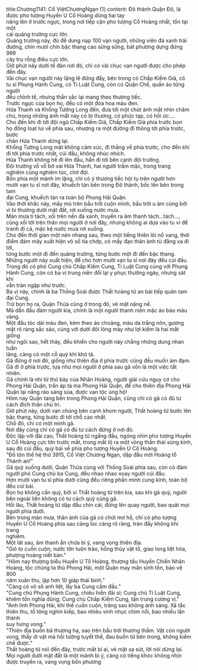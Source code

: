 title:Chương1141: Cổ ViệtChươngNgạn (1)
content:
Đô thành Quận Đô, là được pho tượng Huyền U Cổ Hoàng dùng hai tay<br>nâng lên ở trước ngực, trong nơi tiếp cận pho tượng Cổ Hoàng nhất, tồn tại một<br>cái quảng trường cực lớn.<br>Quảng trường này, đủ để dung nạp 100 vạn người, những viên đá xanh trải<br>đường, chín mươi chín bậc thang cao sừng sững, bát phương dựng đứng 999<br>cây trụ rồng điêu cực lớn.<br>Giờ phút này dưới tế đàn nơi đó, chỉ có vài chục vạn người được cho phép<br>đến đây.<br>Vài chục vạn người này lặng lẽ đứng đấy, bên trong có Chấp Kiếm Giả, có<br>tu sĩ Phụng Hành Cung, có Ti Luật Cung, còn có Quận Chế, quần áo từng người<br>đều chỉnh tề, nhưng thần sắc lại mang theo thương tiếc.<br>Trước ngực của bọn họ, đều có một đóa hoa màu đen.<br>Hứa Thanh và Khổng Tường Long đến, đưa tới một chút ánh mắt nhìn chăm<br>chú, trong những ánh mắt này có bi thương, có phức tạp, có hồi ức....<br>Cho đến khi đi tới đội ngũ Chấp Kiếm Giả, Chấp Kiếm Giả phía trước bọn<br>họ đồng loạt lui về phía sau, nhượng ra một đường đi thông tới phía trước, bước<br>chân Hứa Thanh dừng lại.<br>Khổng Tường Long mặt không cảm xúc, đi thẳng về phía trước, cho đến khi<br>đi tới phía trước nhất, cúi đầu, không nhúc nhích.<br>Hứa Thanh không hề đi lên đầu, hắn đi tới bên cạnh đội trưởng.<br>Đội trưởng vỗ vỗ bờ vai Hứa Thanh, hai người trầm mặc, trong trang<br>nghiêm cùng nghiêm túc, chờ đợi.<br>Bốn phía một mảnh im lặng, chỉ có ý thương tiếc hội tụ trên người hơn<br>mười vạn tu sĩ nơi đây, khuếch tán bên trong Đô thành, bốc lên bên trong tam<br>đại Cung, khuếch tán ra toàn bộ Phong Hải Quận.<br>Vào thời khắc này, mây mù trên bầu trời cuộn mình, bầu trời u ám cũng bởi<br>vì bi thương dưới mặt đất, rơi xuống nước mưa.<br>Màn mưa tí tách, xối trên nền đá xanh, truyền ra âm thanh tách...tách...,<br>cũng xối tới trên thân mọi người ở nơi đây, nhưng không ai dựa vào tu vi để<br>tránh đi cả, mặc kệ nước mưa rơi xuống.<br>Cho đến thời gian một nén nhang sau, theo một tiếng thiên lôi nổ vang, thời<br>điểm đám mây xuất hiện vô số tia chớp, có mấy đạo thân ảnh từ đằng xa đi tới,<br>từng bước một đi đến quảng trường, từng bước một đi đến bậc thang.<br>Những người này xuất hiện, để cho hơn mười vạn tu sĩ nơi đây đều cúi đầu.<br>Trong đó có phó Cung chủ Chấp Kiếm Cung, Ti Luật Cung cùng với Phụng<br>Hành Cung, còn có ba vị trung niên đổi lại y phục thường ngày, nhưng sát khí<br>vẫn tràn ngập như trước.<br>Ba vị này, chính là ba Thống Soái được Thất hoàng tử an bài tiếp quản tam<br>đại Cung.<br>Trừ bọn họ ra, Quận Thừa cũng ở trong đó, vẻ mặt nặng nề.<br>Mà dẫn đầu đám người kia, chính là một người thanh niên mặc áo bào màu<br>vàng.<br>Một đầu tóc dài màu đen, kèm theo áo choàng, màu da trắng nõn, gương<br>mặt rõ ràng sắc sảo, cùng với dưới đôi lông mày như lợi kiếm là hai mắt giống<br>như ngôi sao, hết thảy, đều khiến cho người này chẳng những dung nhan tuấn<br>lãng, càng có một cỗ quý khí khó tả.<br>Gã đứng ở nơi đó, giống như thiên địa ở phía trước cũng đều muốn ảm đạm.<br>Gã đi ở phía trước, tựa như mọi người ở phía sau gã vốn là một việc tất<br>nhiên.<br>Gã chính là nhi tử thứ bảy của Nhân Hoàng, người giải cứu nguy cơ cho<br>Phong Hải Quận, trấn áp tà ma Phong Hải Quận, để cho thiên địa Phong Hải<br>Quận lại nắng ráo sáng sủa, được vạn tộc ủng hộ!<br>Hôm nay Quận tang bên trong Phong Hải Quận, cũng chỉ có gã có đủ tư<br>cách đích thân chủ trì.<br>Giờ phút này, dưới vạn chúng bên cạnh khom người, Thất hoàng tử bước lên<br>bậc thang, từng bước đi tới chỗ cao nhất.<br>Chỗ đó, chỉ có một mình gã.<br>Nơi đây cũng chỉ có gã có đủ tư cách đứng ở nơi đó.<br>Độc lập với đài cao, Thất hoàng tử ngẩng đầu, ngóng nhìn pho tượng Huyền<br>U Cổ Hoàng cực lớn trước mắt, trong mắt lộ ra một vòng thần thái sùng kính,<br>sau đó cúi đầu, quỳ bái về phía pho tượng Huyền U Cổ Hoàng.<br>"Đồ tôn thế hệ thứ 3915, Cổ Việt Chương Ngạn, dập đầu mời Hoàng tổ<br>Thánh an!"<br>Gã quỳ xuống dưới, Quận Thừa cùng với Thống Soái phía sau, còn có đám<br>người phó Cung chủ ba Cung, đều nhao nhao xoay người cúi đầu.<br>Hơn mười vạn tu sĩ phía dưới cũng đều riêng phần mình cung kính, toàn bộ<br>đều cúi bái.<br>Bọn họ không cần quỳ, bởi vì Thất hoàng tử trên kia, sau khi gã quỳ, người<br>bên ngoài liền không có tư cách quỳ cùng gã.<br>Hồi lâu, Thất hoàng tử dập đầu chín cái, đứng lên quay người, bao quát mọi<br>người phía dưới.<br>Bên trong màn mưa, thân ảnh của gã có chút mơ hồ, chỉ có pho tượng<br>Huyền U Cổ Hoàng phía sau càng lúc càng rõ ràng, tràn đầy không khí trang<br>nghiêm.<br>Một lát sau, âm thanh ẩn chứa bi ý, vang vọng thiên địa.<br>"Gió to cuồn cuộn, nước lớn tuôn trào, hồng thủy vật tổ, giao long liệt hỏa,<br>phượng hoàng niết bàn."<br>"Hôm nay thượng biểu Huyền U Tổ Hoàng, thượng tấu Huyền Chiến Nhân<br>Hoàng, tộc chúng ta thủ Phong Hải, một Quận may mắn sinh tồn, bảo vệ 800<br>năm xuân thu, lập hơn 10 giáp thái bình."<br>"Càng có vô số anh liệt, lấy ba Cung cầm đầu."<br>"Cung chủ Phụng Hành Cung, chiêu hiền đãi sĩ; Cung chủ Ti Luật Cung,<br>khiêm tốn nghĩa dũng; Cung chủ Chấp Kiếm Cung, tận trung cương vị."<br>"Anh linh Phong Hải, khí thế cuồn cuộn, trăng sao không ánh sáng. Xã tắc<br>thiên thu, tổ tông nghìn kiếp, bao nhiêu vinh nhục chìm nổi, bao nhiều lần thành<br>suy hưng vong."<br>"Thiên địa buồn bã thương hạ, sao trên bầu trời thương thẩm. Vật còn người<br>vong, thấy di vật mà hồi tưởng tuyết thế, đau buồn từ bên trong, không kiềm<br>chế được."<br>Thất hoàng tử nói đến đây, trước mắt bi ai, vẻ mặt sa sút, lời nói dừng lại.<br>Mọi người dưới mặt đất là một mảnh bi ý, càng có tiếng khóc không nhịn<br>được truyền ra, vang vọng bốn phương